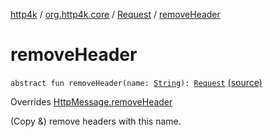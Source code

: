 [http4k](../../index.md) / [org.http4k.core](../index.md) / [Request](index.md) / [removeHeader](./remove-header.md)

# removeHeader

`abstract fun removeHeader(name: `[`String`](https://kotlinlang.org/api/latest/jvm/stdlib/kotlin/-string/index.html)`): `[`Request`](index.md) [(source)](https://github.com/http4k/http4k/blob/master/http4k-core/src/main/kotlin/org/http4k/core/http.kt#L203)

Overrides [HttpMessage.removeHeader](../-http-message/remove-header.md)

(Copy &amp;) remove headers with this name.

